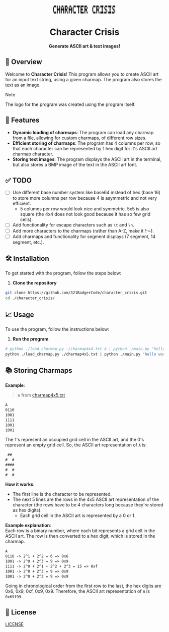<p align="center">
	<img src="./asset/logo.png" alt="Logo" width="200" height="25">
</p>

<h1 align="center">Character Crisis</h1>

<p align="center">
	<strong>Generate ASCII art & text images!</strong>
</p>

## 🚀 Overview

Welcome to **Character Crisis**! This program allows you to create ASCII art for an input text string, using a given charmap. The program also stores the text as an image.

> [!NOTE]
> The logo for the program was created using the program itself.

## 🎨 Features

- **Dynamic loading of charmaps**: The program can load any charmap from a file, allowing for custom charmaps, of different row sizes.
- **Efficient storing of charmaps**: The program has 4 columns per row, so that each character can be represented by 1 hex digit for it's ASCII art charmap character.
- **Storing text images**: The program displays the ASCII art in the terminal, but also stores a BMP image of the text in the ASCII art font.

## ✅ TODO

- [ ] Use different base number system like base64 instead of hex (base 16) to store more columns per row because 4 is asymmetric and not very efficient.
	- 5 columns per row would look nice and symmetric. 5x5 is also square (the 4x4 does not look good because it has so few grid cells).
- [ ] Add functionality for escape characters such as `\t` and `\n`.
- [ ] Add more characters to the charmaps (rather than A-Z, make it !-~).
- [ ] Add charmaps and functionality for segment displays (7 segment, 14 segment, etc.).

## 🛠️ Installation

To get started with the program, follow the steps below:

1. **Clone the repository**
```sh
git clone https://github.com/321BadgerCode/character_crisis.git
cd ./character_crisis/
```

## 📈 Usage

To use the program, follow the instructions below:

1. **Run the program**
```sh
# python ./load_charmap.py ./charmap4x4.txt 4 | python ./main.py "hello world"
python ./load_charmap.py ./charmap4x5.txt | python ./main.py "hello world"
```

## 📚 Storing Charmaps

**Example**:  
> `A` from [charmap4x5.txt](./charmap4x5.txt)
```
A
0110
1001
1111
1001
1001
```

The 1's represent an occupied grid cell in the ASCII art, and the 0's represent an empty grid cell. So, the ASCII art representation of `A` is:
```
 ## 
#  #
####
#  #
#  #
```

**How it works**:  
- The first line is the character to be represented.
- The next 5 lines are the rows in the 4x5 ASCII art representation of the character (the rows have to be 4 characters long because they're stored as hex digits).
	- Each grid cell in the ASCII art is represented by a 0 or 1.

**Example explanation**:  
Each row is a binary number, where each bit represents a grid cell in the ASCII art. The row is then converted to a hex digit, which is stored in the charmap.
```
A
0110 -> 2^1 + 2^2 = 6 => 0x6
1001 -> 2^0 + 2^3 = 9 => 0x9
1111 -> 2^0 + 2^1 + 2^2 + 2^3 = 15 => 0xf
1001 -> 2^0 + 2^3 = 9 => 0x9
1001 -> 2^0 + 2^3 = 9 => 0x9
```
Going in chronological order from the first row to the last, the hex digits are 0x6, 0x9, 0xf, 0x9, 0x9. Therefore, the ASCII art representation of `A` is `0x69f99`.

## 📜 License

[LICENSE](./LICENSE)